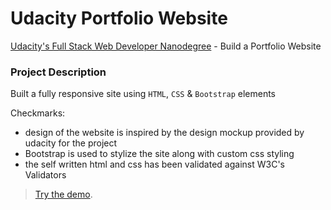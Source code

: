 # Udacity Portfolio Website
[Udacity's Full Stack Web Developer Nanodegree](https://www.udacity.com/course/front-end-web-developer-nanodegree--nd004) - Build a Portfolio Website

### Project Description
Built a fully responsive site using `HTML`, `CSS` & `Bootstrap` elements

Checkmarks:
- design of the website is inspired by the design mockup provided by udacity for the project
- Bootstrap is used to stylize the site along with custom css styling
- the self written html and css has been validated against W3C's Validators

> [Try the demo](https://ckhurana000.github.io/udacity-portfolio-site/).
